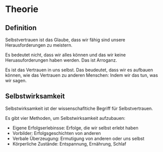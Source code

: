 # Theorie

## Definition

Selbstvertrauen ist das Glaube, dass wir fähig sind unsere Herausforderungen zu meistern.

Es bedeutet nicht, dass wir alles können und das wir keine Heruasuforderungen haben werden. Das ist Arroganz.

Es ist das Vertrauen in uns selbst. Das beudeutet, dass wir es aufbauen können, wie das Vertrauen zu anderen Menschen: Indem wir das tun, was wir sagen.

## Selbstwirksamkeit

Selbstwirksamkeit ist der wissenschafltiche Begriff für Selbstvertrauen.

Es gibt vier Methoden, um Selbstwirksamkeit aufzubauen:

- Eigene Erfolgserlebinsse: Erfolge, die wir selbst erlebt haben
- Vorbilder: Erfolgsgeschichten von anderen
- Verbale Überzeugung: Ermutigung von anderen oder uns selbst
- Körperliche Zustände: Entspannung, Ernährung, Schlaf
